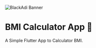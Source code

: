 ![BlackAdi Banner](https://png.pngtree.com/thumb_back/fw800/back_our/20190622/ourmid/pngtree-chinese-style-ink-dragon-banner-image_210265.jpg)

# BMI Calculator App 🧮 
A Simple Flutter App to Calculator BMI. 

